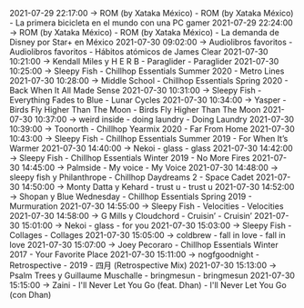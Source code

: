 2021-07-29 22:17:00 -> ROM (by Xataka México) - ROM (by Xataka México) - La primera bicicleta en el mundo con una PC gamer
2021-07-29 22:24:00 -> ROM (by Xataka México) - ROM (by Xataka México) - La demanda de Disney por Star+ en México
2021-07-30 09:02:00 -> Audiolibros favoritos - Audiolibros favoritos - Hábitos atómicos de James Clear
2021-07-30 10:21:00 -> Kendall Miles y H E R B - Paraglider - Paraglider
2021-07-30 10:25:00 -> Sleepy Fish - Chillhop Essentials Summer 2020 - Metro Lines
2021-07-30 10:28:00 -> Middle School - Chillhop Essentials Spring 2020 - Back When It All Made Sense
2021-07-30 10:31:00 -> Sleepy Fish - Everything Fades to Blue - Lunar Cycles
2021-07-30 10:34:00 -> Yasper - Birds Fly Higher Than The Moon - Birds Fly Higher Than The Moon
2021-07-30 10:37:00 -> weird inside - doing laundry - Doing Laundry
2021-07-30 10:39:00 -> Toonorth - Chillhop Yearmix 2020 - Far From Home
2021-07-30 10:43:00 -> Sleepy Fish - Chillhop Essentials Summer 2019 - For When It’s Warmer
2021-07-30 14:40:00 -> Nekoi - glass - glass
2021-07-30 14:42:00 -> Sleepy Fish - Chillhop Essentials Winter 2019 - No More Fires
2021-07-30 14:45:00 -> Palmside - My voice - My Voice
2021-07-30 14:48:00 -> sleepy fish y Philanthrope - Chillhop Daydreams 2 - Space Cadet
2021-07-30 14:50:00 -> Monty Datta y Kehard - trust u - trust u
2021-07-30 14:52:00 -> Shopan y Blue Wednesday - Chillhop Essentials Spring 2019 - Murmuration
2021-07-30 14:55:00 -> Sleepy Fish - Velocities - Velocities
2021-07-30 14:58:00 -> G Mills y Cloudchord - Cruisin’ - Cruisin’
2021-07-30 15:01:00 -> Nekoi - glass - for you
2021-07-30 15:03:00 -> Sleepy Fish - Collages - Collages
2021-07-30 15:05:00 -> coldbrew - fall in love - fall in love
2021-07-30 15:07:00 -> Joey Pecoraro - Chillhop Essentials Winter 2017 - Your Favorite Place
2021-07-30 15:11:00 -> nogfgoodnight - Retrospective - 2019 - 四月 (Retrospective Mix)
2021-07-30 15:13:00 -> Psalm Trees y Guillaume Muschalle - bringmesun - bringmesun
2021-07-30 15:15:00 -> Zaini - I'll Never Let You Go (feat. Dhan) - I'll Never Let You Go (con Dhan)

